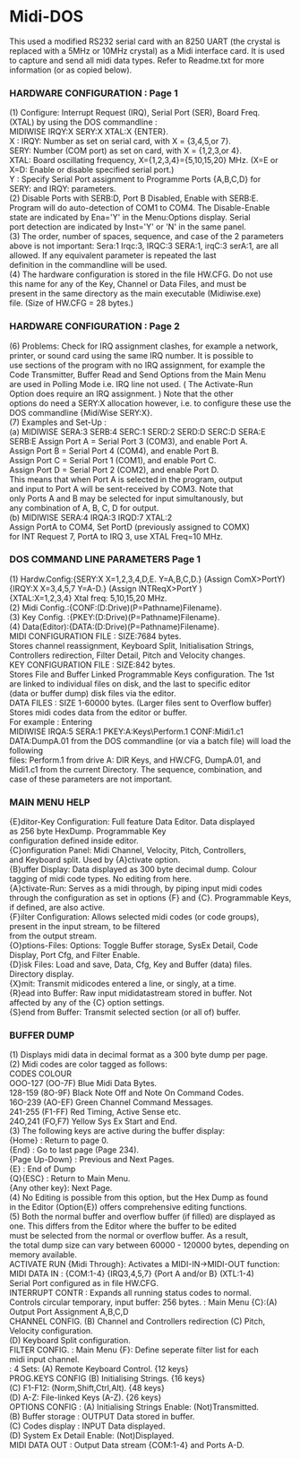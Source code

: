 # Midi-DOS
This used a modified RS232 serial card with an 8250 UART (the crystal is replaced with a 5MHz or 10MHz crystal) as a Midi interface card. It is used to capture and send all midi data types. Refer to Readme.txt for more information (or as copied below).

  ### HARDWARE CONFIGURATION : Page 1                                          
  (1) Configure: Interrupt Request (IRQ), Serial Port (SER), Board Freq.   
      (XTAL) by using the DOS commandline :                                
      MIDIWISE IRQY:X SERY:X XTAL:X {ENTER}.                               
      X : IRQY: Number as set on serial card, with X = {3,4,5,or 7}.       
          SERY: Number (COM port) as set on card, with X = {1,2,3,or 4}.   
          XTAL: Board oscillating frequency, X={1,2,3,4}={5,10,15,20} MHz. 
          (X=E or X=D: Enable or disable specified serial port.)           
      Y : Specify Serial Port assignment to Programme Ports {A,B,C,D} for  
          SERY: and IRQY: parameters.                                      
  (2) Disable Ports with SERB:D, Port B Disabled, Enable with SERB:E.      
      Program will do auto-detection of COM1 to COM4. The Disable-Enable   
      state are indicated by Ena='Y' in the Menu:Options display. Serial   
      port detection are indicated by Inst='Y' or 'N' in the same panel.   
  (3) The order, number of spaces, sequence, and case of the 2 parameters  
      above is not important: Sera:1 Irqc:3, IRQC:3 SERA:1, irqC:3 serA:1, 
      are all allowed. If any equivalent parameter is repeated the last    
      definition in the commandline will be used.                          
  (4) The hardware configuration is stored in the file HW.CFG. Do not use  
      this name for any of the Key, Channel or Data Files, and must be     
      present in the same directory as the main executable (Midiwise.exe)  
      file. (Size of HW.CFG = 28 bytes.)                                   
                                                                           
  ### HARDWARE CONFIGURATION : Page 2                                          
  (6) Problems: Check for IRQ assignment clashes, for example a network,   
      printer, or sound card using the same IRQ number. It is possible to  
      use sections of the program with no IRQ assignment, for example the  
      Code Transmitter, Buffer Read and Send Options from the Main Menu    
      are used in Polling Mode i.e. IRQ line not used. ( The Activate-Run  
      Option does require an IRQ assignment. ) Note that the other         
      options do need a SERY:X allocation however, i.e. to configure these 
      use the DOS commandline {MidiWise SERY:X}.                           
  (7) Examples and Set-Up :                                                
      (a) MIDIWISE SERA:3 SERB:4 SERC:1 SERD:2 SERD:D SERC:D SERA:E SERB:E 
          Assign Port A = Serial Port 3 (COM3), and enable Port A.         
          Assign Port B = Serial Port 4 (COM4), and enable Port B.         
          Assign Port C = Serial Port 1 (COM1), and enable Port C.         
          Assign Port D = Serial Port 2 (COM2), and enable Port D.         
          This means that when Port A is selected in the program, output   
          and input to Port A will be sent-received by COM3. Note that     
          only Ports A and B may be selected for input simultanously, but  
          any combination of A, B, C, D for output.                        
      (b) MIDIWISE SERA:4 IRQA:3 IRQD:7 XTAL:2                             
          Assign PortA to COM4, Set PortD (previously assigned to COMX)    
          for INT Request 7, PortA to IRQ 3, use XTAL Freq=10 MHz.         
                                                                           
  ### DOS COMMAND LINE PARAMETERS  Page 1                                      
  (1) Hardw.Config:{SERY:X X=1,2,3,4,D,E. Y=A,B,C,D.} (Assign ComX>PortY)  
                   {IRQY:X X=3,4,5,7 Y=A-D.} (Assign INTReqX>PortY )       
                   {XTAL:X=1,2,3,4} Xtal freq: 5,10,15,20 MHz.             
  (2) Midi Config.:{CONF:(D:Drive)(P=Pathname)Filename}.                   
  (3) Key Config. :{PKEY:(D:Drive)(P=Pathname)Filename}.                   
  (4) Data(Editor):{DATA:(D:Drive)(P=Pathname)Filename}.                   
  MIDI CONFIGURATION FILE : SIZE:7684 bytes.                               
  Stores channel reassignment, Keyboard Split, Initialisation Strings,     
  Controllers redirection, Filter Detail, Pitch and Velocity changes.      
  KEY CONFIGURATION FILE  : SIZE:842 bytes.                                
  Stores File and Buffer Linked Programmable Keys configuration. The 1st   
  are linked to individual files on disk, and the last to specific editor  
  (data or buffer dump) disk files via the editor.                         
  DATA FILES : SIZE 1-60000  bytes. (Larger files sent to Overflow buffer) 
  Stores midi codes data from the editor or buffer.                        
  For example : Entering                                                   
  MIDIWISE IRQA:5 SERA:1 PKEY:A:Keys\Perform.1 CONF:Midi1.c1 DATA:DumpA.01 
  from the DOS commandline (or via a batch file) will load the following   
  files: Perform.1 from drive A: DIR Keys, and HW.CFG, DumpA.01, and       
  Midi1.c1 from the current Directory. The sequence, combination, and      
  case of these parameters are not important.                              
                                                                           
  ### MAIN MENU HELP                                                           
  {E}ditor-Key Configuration: Full feature Data Editor. Data displayed     
                              as 256 byte HexDump. Programmable Key        
                              configuration defined inside editor.         
  {C}onfiguration Panel: Midi Channel, Velocity, Pitch, Controllers,       
                         and Keyboard split. Used by {A}ctivate option.    
  {B}uffer Display: Data displayed as 300 byte decimal dump. Colour        
                    tagging of midi code types. No editing from here.      
  {A}ctivate-Run: Serves as a midi through, by piping input midi codes     
                  through the configuration as set in options {F} and {C}. 
                  Programmable Keys, if defined, are also active.          
  {F}ilter Configuration: Allows selected midi codes (or code groups),     
                          present in the input stream, to be filtered      
                          from the output stream.                          
  {O}ptions-Files: Options: Toggle Buffer storage, SysEx Detail, Code      
                            Display, Port Cfg, and Filter Enable.          
  {D}isk Files: Load and save, Data, Cfg, Key and Buffer (data) files.     
                Directory display.                                         
  {X}mit: Transmit midicodes entered a line, or singly, at a time.         
  {R}ead into Buffer: Raw input mididatastream stored in buffer. Not       
                      affected by any of the {C} option settings.          
  {S}end from Buffer: Transmit selected section (or all of) buffer.        
                                                                           
  ### BUFFER DUMP                                                              
  (1) Displays midi data in decimal format as a 300 byte dump per page.    
  (2) Midi codes are color tagged as follows:                              
      CODES            COLOUR                                              
      OOO-127 (OO-7F)  Blue    Midi Data Bytes.                            
      128-159 (8O-9F)  Black   Note Off and Note On Command Codes.         
      16O-239 (AO-EF)  Green   Channel Command Messages.                   
      241-255 (F1-FF)  Red     Timing, Active Sense etc.                   
      24O,241 (FO,F7)  Yellow  Sys Ex Start and End.                       
  (3) The following keys are active during the buffer display:             
      {Home}         : Return to page 0.                                   
      {End}          : Go to last page (Page 234).                         
      {Page Up-Down} : Previous and Next Pages.                            
      {E}            : End of Dump                                         
      {Q}{ESC}       : Return to Main Menu.                                
      {Any other key}: Next Page.                                          
  (4) No Editing is possible from this option, but the Hex Dump as found   
      in the Editor (Option{E}) offers comprehensive editing functions.    
  (5) Both the normal buffer and overflow buffer (if filled) are displayed 
      as one. This differs from the Editor where the buffer to be edited   
      must be selected from the normal or overflow buffer. As a result,    
      the total dump size can vary between 60000 - 120000 bytes, depending 
      on memory available.                                                 
   ACTIVATE RUN {Midi Through}: Activates a MIDI-IN->MIDI-OUT function:                                                                         
    MIDI DATA IN   : {COM:1-4} {IRQ3,4,5,7} {Port A and/or B} (XTL:1-4)    
                   Serial Port configured as in file HW.CFG.                                                                        
   INTERRUPT CONTR : Expands all running status codes to normal.           
                   Controls circular temporary, input buffer: 256 bytes. 
                : Main Menu {C}:(A) Output Port Assignment A,B,C,D      
   CHANNEL CONFIG.                 (B) Channel and Controllers redirection 
                                 (C) Pitch, Velocity configuration.      
                                (D) Keyboard Split configuration.       
   FILTER CONFIG.  : Main Menu {F}: Define seperate filter list for each   
                                  midi input channel.                    
                : 4 Sets: (A) Remote Keyboard Control.       {12 keys}  
  PROG.KEYS CONFIG           (B) Initialising Strings.          {16 keys}  
                           (C) F1-F12: (Norm,Shift,Ctrl,Alt). {48 keys}  
                          (D) A-Z: File-linked Keys (A-Z).   {26 keys}  
   OPTIONS CONFIG  : (A) Initialising Strings Enable: (Not)Transmitted.    
                   (B) Buffer storage : OUTPUT Data stored in buffer.    
                     (C) Codes display  : INPUT Data displayed.            
                  (D) System Ex Detail Enable: (Not)Displayed.          
   MIDI DATA OUT   : Output Data stream {COM:1-4} and Ports A-D.           
                      
